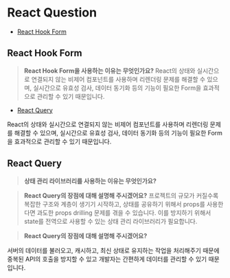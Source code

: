 # React Question

- [React Hook Form](#react-hook-form)

## React Hook Form

> **React Hook Form을 사용하는 이유는 무엇인가요?**
> React의 상태와 실시간으로 연결되지 않는 비제어 컴포넌트를 사용하며 리렌더링 문제를 해결할 수 있으며, 실시간으로 유효성 검사, 데이터 동기화 등의 기능이 필요한 Form을 효과적으로 관리할 수 있기 때문입니다.

- [React Query](#react-query)

React의 상태와 실시간으로 연결되지 않는 비제어 컴포넌트를 사용하며 리렌더링 문제를 해결할 수 있으며, 실시간으로 유효성 검사, 데이터 동기화 등의 기능이 필요한 Form을 효과적으로 관리할 수 있기 때문입니다.

## React Query

> **상태 관리 라이브러리를 사용하는 이유는 무엇인가요?**

> **React Query의 장점에 대해 설명해 주시겠어요?**
> 프로젝트의 규모가 커질수록 복잡한 구조와 계층이 생기기 시작하고, 상태를 공유하기 위해서 props를 사용한다면 과도한 props drilling 문제를 겪을 수 있습니다. 이를 방지하기 위해서 state를 전역으로 사용할 수 있는 상태 관리 라이브러리가 필요합니다.

> **React Query의 장점에 대해 설명해 주시겠어요?**

서버의 데이터를 불러오고, 캐시하고, 최신 상태로 유지하는 작업을 처리해주기 때문에 중복된 API의 호출을 방지할 수 있고 개발자는 간편하게 데이터를 관리할 수 있기 때문입니다.
